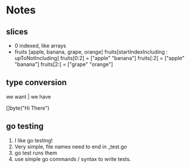# Notes

## slices

- 0 indexed, like arrays
- fruits [apple, banana, grape, orange]
fruits[startIndexIncluding : upToNotIncluding]
fruits[0:2] = ["apple" "banana"]
fruits[:2] = ["apple" "banana"]
fruits[2:] = ["grape" "orange"]

## type conversion

we want | we have

[]byte("Hi There")

## go testing

1. I like go testing!
2. Very simple, file names need to end in _test.go
3. go test runs them
4. use simple go commands / syntax to write tests.

